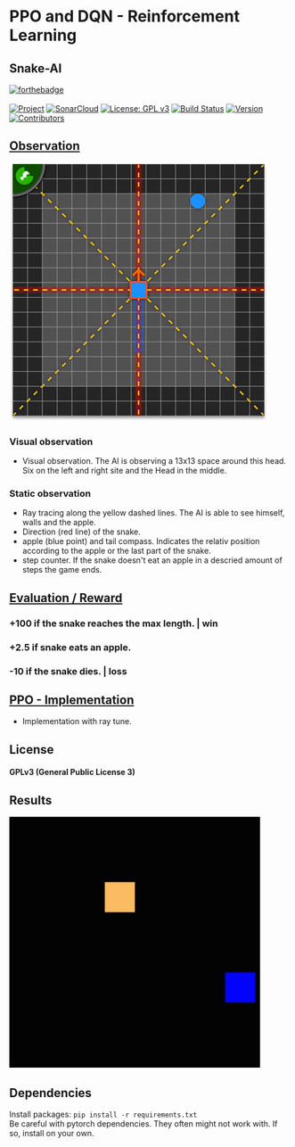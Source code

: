 # PPO and DQN - Reinforcement Learning

## Snake-AI

[![forthebadge](https://forthebadge.com/images/badges/made-with-python.svg)](https://forthebadge.com)\
\
[![Project](https://img.shields.io/static/v1?label=Game&message=Snake&color=red)]()
[![SonarCloud](https://sonarcloud.io/api/project_badges/measure?project=citrus&metric=alert_status)]()
[![License: GPL v3](https://img.shields.io/badge/License-GPLv3-blue.svg)](https://www.gnu.org/licenses/gpl-3.0)
[![Build Status](https://travis-ci.com/IcarusCoding/Speed.svg?token=fchrN5ADWA1xeNzfmo3q&branch=develop)](https://travis-ci.com/IcarusCoding/Speed)
[![Version](https://img.shields.io/static/v1?label=Version&message=0.2&color=green)]()
[![Contributors](https://img.shields.io/static/v1?label=Contributors&message=1&color=yellow)]()

## [Observation](src/gym_snake/envs/snake_env/observation.py)
![obs](src/resources/images/observation.png)
### Visual observation
- Visual observation. The AI is observing a 13x13 space around this head. Six on the left and right site and the Head in the middle.
### Static observation
- Ray tracing along the yellow dashed lines. The AI is able to see himself, walls and the apple.
- Direction (red line) of the snake.
- apple (blue point) and tail compass. Indicates the relativ position according to the apple or the last part of the snake.
- step counter. If the snake doesn't eat an apple in a descried amount of steps the game ends.

## [Evaluation / Reward](src/gym_snake/envs/snake_env/reward.py)
### +100 if the snake reaches the max length. | win
### +2.5 if snake eats an apple.
### -10 if the snake dies. | loss


## [PPO - Implementation](src/snakeAI/agents/ppo_model.py)
- Implementation with ray tune.


## License
#### GPLv3 (General Public License 3)


## Results
<img src="src/resources/images/SnakeAI.gif" width="450" height="450" alt="0">


## Dependencies

Install packages: ```pip install -r requirements.txt```\
Be careful with pytorch dependencies. They often might not work with. If so, install on your own.
